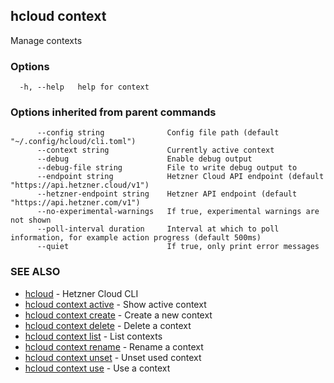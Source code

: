 ## hcloud context

Manage contexts

### Options

```
  -h, --help   help for context
```

### Options inherited from parent commands

```
      --config string              Config file path (default "~/.config/hcloud/cli.toml")
      --context string             Currently active context
      --debug                      Enable debug output
      --debug-file string          File to write debug output to
      --endpoint string            Hetzner Cloud API endpoint (default "https://api.hetzner.cloud/v1")
      --hetzner-endpoint string    Hetzner API endpoint (default "https://api.hetzner.com/v1")
      --no-experimental-warnings   If true, experimental warnings are not shown
      --poll-interval duration     Interval at which to poll information, for example action progress (default 500ms)
      --quiet                      If true, only print error messages
```

### SEE ALSO

* [hcloud](hcloud.md)	 - Hetzner Cloud CLI
* [hcloud context active](hcloud_context_active.md)	 - Show active context
* [hcloud context create](hcloud_context_create.md)	 - Create a new context
* [hcloud context delete](hcloud_context_delete.md)	 - Delete a context
* [hcloud context list](hcloud_context_list.md)	 - List contexts
* [hcloud context rename](hcloud_context_rename.md)	 - Rename a context
* [hcloud context unset](hcloud_context_unset.md)	 - Unset used context
* [hcloud context use](hcloud_context_use.md)	 - Use a context
